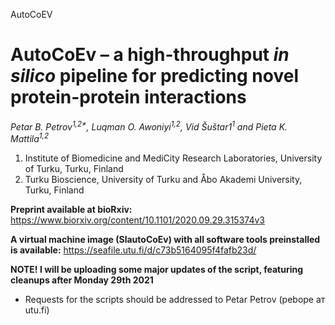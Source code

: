AutoCoEV

# AutoCoEv – a high-throughput _in silico_ pipeline for predicting novel protein-protein interactions

_Petar B. Petrov<sup>1,2*</sup>, Luqman O. Awoniyi<sup>1,2</sup>, Vid Šuštar1<sup>1</sup> and Pieta K. Mattila<sup>1,2</sup>_

1. Institute of Biomedicine and MediCity Research Laboratories, University of Turku, Turku, Finland
2. Turku Bioscience, University of Turku and Åbo Akademi University, Turku, Finland


**Preprint available at bioRxiv:**
https://www.biorxiv.org/content/10.1101/2020.09.29.315374v3


**A virtual machine image (SlautoCoEv) with all software tools preinstalled is available:**
https://seafile.utu.fi/d/c73b5164095f4fafb23d/


**NOTE! I will be uploading some major updates of the script, featuring cleanups after Monday 29th 2021**


* Requests for the scripts should be addressed to Petar Petrov (pebope ат utu.fi)
